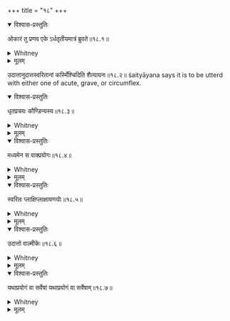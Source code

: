 +++
title = "१८"
+++
<details open><summary>विश्वास-प्रस्तुतिः</summary>

ओकारं तु प्रणव एके ऽर्धतृतीयमात्रं ब्रुवते॥१८.१॥
</details>

<details><summary>Whitney</summary>

As praṇava, some utter o with two and a half moras.  
</details>

<details><summary>मूलम्</summary>

ओकारं तु प्रणव एके ऽर्धतृतीयमात्रं ब्रुवते॥१८.१॥
</details>

उदात्तानुदात्तस्वरितानां कस्मिँश्चिदिति शैत्यायनः॥१८.२॥
śaityāyana says it is to be utterd with either one of acute, grave, or circumflex.  

<details open><summary>विश्वास-प्रस्तुतिः</summary>

धृतप्रचयः कौण्डिन्यस्य॥१८.३॥
</details>

<details><summary>Whitney</summary>

According to kauṇḍinya, it is a sustained pracaya.  
</details>

<details><summary>मूलम्</summary>

धृतप्रचयः कौण्डिन्यस्य॥१८.३॥
</details>

<details open><summary>विश्वास-प्रस्तुतिः</summary>

मध्यमेन स वाक्प्रयोगः॥१८.४॥
</details>

<details><summary>Whitney</summary>

That application of the voice is with middle tone.  
</details>

<details><summary>मूलम्</summary>

मध्यमेन स वाक्प्रयोगः॥१८.४॥
</details>

<details open><summary>विश्वास-प्रस्तुतिः</summary>

स्वरितः प्लाक्षिप्लाक्षायणयोः॥१८.५॥
</details>

<details><summary>Whitney</summary>

According to plākṣi and plākṣāyaṇa, it is circumflexed.  
</details>

<details><summary>मूलम्</summary>

स्वरितः प्लाक्षिप्लाक्षायणयोः॥१८.५॥
</details>

<details open><summary>विश्वास-प्रस्तुतिः</summary>

उदात्तो वाल्मीकेः॥१८.६॥
</details>

<details><summary>Whitney</summary>

According to vālmīki, it is acute.  
</details>

<details><summary>मूलम्</summary>

उदात्तो वाल्मीकेः॥१८.६॥
</details>

<details open><summary>विश्वास-प्रस्तुतिः</summary>

यथाप्रयोगं वा सर्वेषां यथाप्रयोगं वा सर्वेषाम्॥१८.७॥
</details>

<details><summary>Whitney</summary>

All allow that it may also be according to the application.  
</details>

<details><summary>मूलम्</summary>

यथाप्रयोगं वा सर्वेषां यथाप्रयोगं वा सर्वेषाम्॥१८.७॥
</details>
